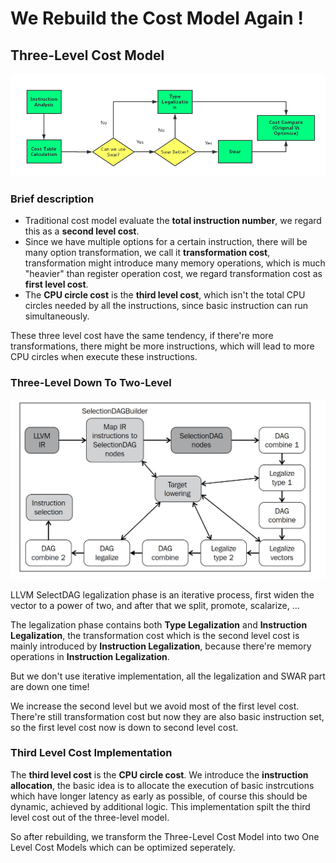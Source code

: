 # We Rebuild the Cost Model Again !

## Three-Level Cost Model 

![Alt text](../image//flowchart.png)

### Brief description

* Traditional cost model evaluate the **total instruction number**, we regard this as a **second level cost**.
* Since we have multiple options for a certain instruction, there will be many option transformation, we call it **transformation cost**, transformation might introduce many memory operations, which is much "heavier" than register operation cost, we regard transformation cost as **first level cost**.
* The **CPU circle cost** is the **third level cost**, which isn't the total CPU circles needed by all the instructions, since basic instruction can run simultaneously.

These three level cost have the same tendency, if there're more transformations, there might be more instructions, which will lead to more CPU circles when execute these instructions. 


### Three-Level Down To Two-Level

![Alt text](../image//SelectionDAGBuilder.jpeg)

LLVM SelectDAG legalization phase is an iterative process, first widen the vector to a power of two, and after that we split, promote, scalarize, ... 

The legalization phase contains both **Type Legalization** and **Instruction Legalization**, the transformation cost which is the second level cost is mainly introduced by **Instruction Legalization**, because there're memory operations in **Instruction Legalization**.

But we don't use iterative implementation, all the legalization and SWAR part are down one time!

We increase the second level but we avoid most of the first level cost. There're still transformation cost but now they are also basic instruction set, so the first level cost now is down to second level cost.

### Third Level Cost Implementation

The **third level cost** is the **CPU circle cost**. We introduce the **instruction allocation**, the basic idea is to allocate the execution of basic instrcutions which have longer latency as early as possible, of course this should be dynamic, achieved by additional logic. This implementation spilt the third level cost out of the three-level model.

So after rebuilding, we transform the Three-Level Cost Model into two One Level Cost Models which can be optimized seperately.
